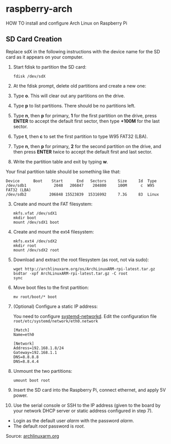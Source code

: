 # raspberry-arch
HOW TO install and configure Arch Linux on Raspberry Pi

## SD Card Creation

Replace sdX in the following instructions with the device name for the SD card as it appears on your computer.

1. Start fdisk to partition the SD card:

   `fdisk /dev/sdX`

2. At the fdisk prompt, delete old partitions and create a new one:
  1. Type __o__. This will clear out any partitions on the drive.
  2. Type __p__ to list partitions. There should be no partitions left.
  3. Type __n__, then __p__ for primary, __1__ for the first partition on the drive, press __ENTER__ to accept the default first sector, then type __+100M__ for the last sector.
  4. Type __t__, then __c__ to set the first partition to type W95 FAT32 (LBA).
  5. Type __n__, then __p__ for primary, __2__ for the second partition on the drive, and then press __ENTER__ twice to accept the default first and last sector.
  6. Write the partition table and exit by typing __w__.

   Your final partition table should be something like that:
   ```
   Device      Boot    Start      End   Sectors     Size     Id  Type
   /dev/sdb1            2048   206847    204800     100M      c  W95 FAT32 (LBA)
   /dev/sdb2          206848 15523839  15316992     7.3G     83  Linux
   ```

3. Create and mount the FAT filesystem:

   ```
   mkfs.vfat /dev/sdX1
   mkdir boot
   mount /dev/sdX1 boot
   ```

4. Create and mount the ext4 filesystem:

   ```
   mkfs.ext4 /dev/sdX2
   mkdir root
   mount /dev/sdX2 root
   ```

5. Download and extract the root filesystem (as root, not via sudo):
    
   ```
   wget http://archlinuxarm.org/os/ArchLinuxARM-rpi-latest.tar.gz
   bsdtar -xpf ArchLinuxARM-rpi-latest.tar.gz -C root
   sync
   ```

6. Move boot files to the first partition:

   `mv root/boot/* boot`

7. (Optional) Configure a static IP address:

   You need to configure [systemd-networkd](https://wiki.archlinux.org/index.php/Systemd-networkd#Wired_adapter_using_a_static_IP). Edit the configuration file `root/etc/systemd/network/eth0.network`

   ```
   [Match]
   Name=eth0

   [Network]
   Address=192.168.1.8/24
   Gateway=192.168.1.1
   DNS=8.8.8.8
   DNS=8.8.4.4
   ```

8. Unmount the two partitions:

   `umount boot root`

9. Insert the SD card into the Raspberry Pi, connect ethernet, and apply 5V power.

10. Use the serial console or SSH to the IP address (given to the board by your network DHCP server or static address configured in step 7).
  * Login as the default user _alarm_ with the password _alarm_.
  * The default _root_ password is _root_.

Source: [archlinuxarm.org](http://archlinuxarm.org/platforms/armv6/raspberry-pi)
